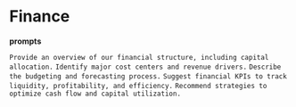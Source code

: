 # Finance

**prompts**

`Provide an overview of our financial structure, including capital allocation.`
`Identify major cost centers and revenue drivers.`
`Describe the budgeting and forecasting process.`
`Suggest financial KPIs to track liquidity, profitability, and efficiency.`
`Recommend strategies to optimize cash flow and capital utilization.`